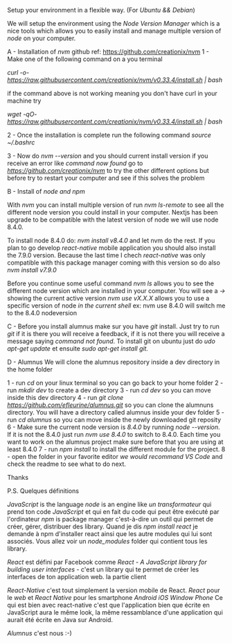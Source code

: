 Setup your environment in a flexible way. (For *Ubuntu && Debian*)

We will setup the environment using the *Node Version Manager* which is a nice tools which allows you
to easily install and manage multiple version of *node* on your computer.

A - Installation of *nvm* github ref: https://github.com/creationix/nvm
1 - Make  one of the following command on a you terminal 

*curl -o- https://raw.githubusercontent.com/creationix/nvm/v0.33.4/install.sh | bash*

if the command above is not working meaning you don't have curl in your machine try

*wget -qO- https://raw.githubusercontent.com/creationix/nvm/v0.33.4/install.sh | bash*

2 - Once the installation is complete run the following command *source ~/.bashrc*

3 - Now do *nvm --version* and you should current install version if you receive an error like _command now found_
go to *https://github.com/creationix/nvm* to try the other different options but before try to restart your computer 
and see if this solves the problem


B - Install of *node and npm*

With *nvm* you can install multiple version of run *nvm ls-remote* to see all the different node version you could install
in your computer. Nextjs has been upgrade to be compatible with the latest version of node we will  use node 8.4.0.

To install node 8.4.0 do: *nvm install v8.4.0* and let nvm do the rest. If you plan to go  develop *react-native* mobile application 
you should also install the 7.9.0 version. Because the last time I chech *react-native* was only compatible with this package manager coming with this version
so do also *nvm install v7.9.0*

Before you continue some useful command
*nvm ls* allows you to see the different node version which are installed in your computer. You will see a *->* showing the current active version
*nvm use vX.X.X* allows you to use a specific version of node *in the current shell* ex: nvm use 8.4.0 will switch me to the 8.4.0 nodeversion


C - Before you install alumnus make sur you have *git* install. Just try to run *git* if it is there you will receive a feedback, if it is not there you will receive a message saying *command not found*. To install git on ubuntu just do *udo apt-get update* et ensuite *sudo apt-get install git.*


D - Alumnus
We will clone the alumnus repository inside a dev directory in the home folder

1 - run *cd* on your linux terminal so you can go back to your home folder
2 - run *mkdir dev* to create a dev directory
3 - run *cd dev* so you can move inside this dev directory
4 - run *git clone https://github.com/efleurine/alumnus.git* so you can clone the alumnuns directory. You will have a directory called alumnus inside your dev folder
5 - run *cd alumnus* so you can move inside the newly downloaded git reposity
6 - Make sure the current node version is *8.4.0* by running *node --version*. If it is not the 8.4.0  just run *nvm use 8.4.0* to switch to 8.4.0. 
Each  time you want to work on the alumnus project make sure before that you are using at least 8.4.0
7 - run *npm install* to install the different module for the project.
8 - open the folder in your favorite editor _we would recommand VS Code_ and check the readme to see what to do next.

Thanks

P.S. Quelques définitions

*JavaScript* is the language
*node* is an engine like *un transformateur* qui prend ton code *JavaScript* et qui en fait du code qui peut être exécuté par l'ordinateur
*npm* is package manager c'est-à-dire un outil qui permet de créer, gérer, distribuer des library. Quand je dis *npm install react*  je demande à npm d'installer react ainsi que les autre modules qui lui sont associés. Vous allez voir un *node_modules* folder qui contient tous les library.

*React* est défini par Facebook comme *React - A JavaScript library for building user interfaces -* c'est un library qui te permet de créer les interfaces de ton application web. la partie client

*React-Native* c'est tout simplement la version mobile de React. _React_ pour le _web_ et _React Native_ pour les smartphone _Android iOS Window Phone_ Ce qui est 
bien avec react-native c'est que l'application bien que écrite en JavaScript aura le même look, la même ressamblance d'une application qui aurait été écrite en Java sur Android.

*Alumnus* c'est nous :-)